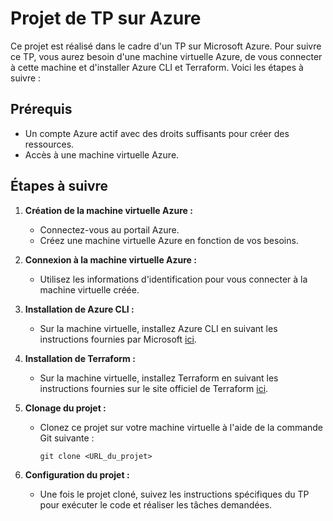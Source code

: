 # Projet de TP sur Azure

Ce projet est réalisé dans le cadre d'un TP sur Microsoft Azure. Pour suivre ce TP, vous aurez besoin d'une machine virtuelle Azure, de vous connecter à cette machine et d'installer Azure CLI et Terraform. Voici les étapes à suivre :

## Prérequis

- Un compte Azure actif avec des droits suffisants pour créer des ressources.
- Accès à une machine virtuelle Azure.

## Étapes à suivre

1. **Création de la machine virtuelle Azure :**
   - Connectez-vous au portail Azure.
   - Créez une machine virtuelle Azure en fonction de vos besoins.

2. **Connexion à la machine virtuelle Azure :**
   - Utilisez les informations d'identification pour vous connecter à la machine virtuelle créée.

3. **Installation de Azure CLI :**
   - Sur la machine virtuelle, installez Azure CLI en suivant les instructions fournies par Microsoft [ici](lien_vers_les_instructions).

4. **Installation de Terraform :**
   - Sur la machine virtuelle, installez Terraform en suivant les instructions fournies sur le site officiel de Terraform [ici](lien_vers_les_instructions).

5. **Clonage du projet :**
   - Clonez ce projet sur votre machine virtuelle à l'aide de la commande Git suivante :
     ```
     git clone <URL_du_projet>
     ```

6. **Configuration du projet :**
   - Une fois le projet cloné, suivez les instructions spécifiques du TP pour exécuter le code et réaliser les tâches demandées.
